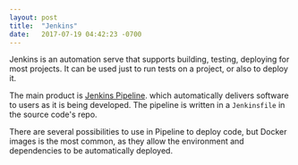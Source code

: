 ```yaml
---
layout: post
title:  "Jenkins"
date:   2017-07-19 04:42:23 -0700
---
```


Jenkins is an automation serve that supports building, testing,
deploying for most projects. 
It can be used just to run tests on a project,
or also to deploy it.

The main product is [Jenkins Pipeline](https://jenkins.io/doc/pipeline/tour/hello-world/).
which automatically delivers software to users as it is being developed. 
The pipeline is written in a `Jenkinsfile` in the source code's repo.

There are several possibilities to use in Pipeline to deploy code,
but Docker images is the most common,
as they allow the environment and dependencies to be automatically deployed.
